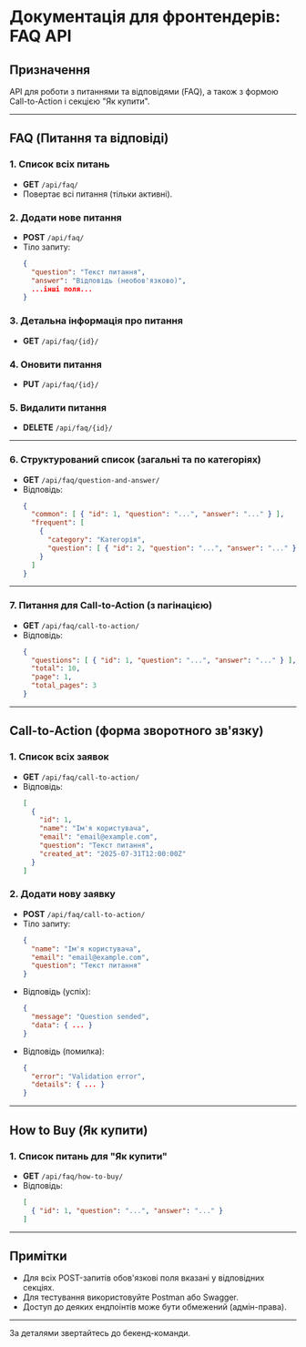 # Документація для фронтендерів: FAQ API

## Призначення
API для роботи з питаннями та відповідями (FAQ), а також з формою Call-to-Action і секцією "Як купити".

---

## FAQ (Питання та відповіді)

### 1. Список всіх питань
- **GET** `/api/faq/`
- Повертає всі питання (тільки активні).

### 2. Додати нове питання
- **POST** `/api/faq/`
- Тіло запиту:
  ```json
  {
    "question": "Текст питання",
    "answer": "Відповідь (необов'язково)",
    ...інші поля...
  }
  ```

### 3. Детальна інформація про питання
- **GET** `/api/faq/{id}/`

### 4. Оновити питання
- **PUT** `/api/faq/{id}/`

### 5. Видалити питання
- **DELETE** `/api/faq/{id}/`

---

### 6. Структурований список (загальні та по категоріях)
- **GET** `/api/faq/question-and-answer/`
- Відповідь:
  ```json
  {
    "common": [ { "id": 1, "question": "...", "answer": "..." } ],
    "frequent": [
      {
        "category": "Категорія",
        "question": [ { "id": 2, "question": "...", "answer": "..." } ]
      }
    ]
  }
  ```

---

### 7. Питання для Call-to-Action (з пагінацією)
- **GET** `/api/faq/call-to-action/`
- Відповідь:
  ```json
  {
    "questions": [ { "id": 1, "question": "...", "answer": "..." } ],
    "total": 10,
    "page": 1,
    "total_pages": 3
  }
  ```

---

## Call-to-Action (форма зворотного зв'язку)

### 1. Список всіх заявок
- **GET** `/api/faq/call-to-action/`
- Відповідь:
  ```json
  [
    {
      "id": 1,
      "name": "Ім'я користувача",
      "email": "email@example.com",
      "question": "Текст питання",
      "created_at": "2025-07-31T12:00:00Z"
    }
  ]
  ```

### 2. Додати нову заявку
- **POST** `/api/faq/call-to-action/`
- Тіло запиту:
  ```json
  {
    "name": "Ім'я користувача",
    "email": "email@example.com",
    "question": "Текст питання"
  }
  ```
- Відповідь (успіх):
  ```json
  {
    "message": "Question sended",
    "data": { ... }
  }
  ```
- Відповідь (помилка):
  ```json
  {
    "error": "Validation error",
    "details": { ... }
  }
  ```

---

## How to Buy (Як купити)

### 1. Список питань для "Як купити"
- **GET** `/api/faq/how-to-buy/`
- Відповідь:
  ```json
  [
    { "id": 1, "question": "...", "answer": "..." }
  ]
  ```

---

## Примітки
- Для всіх POST-запитів обов'язкові поля вказані у відповідних секціях.
- Для тестування використовуйте Postman або Swagger.
- Доступ до деяких ендпоінтів може бути обмежений (адмін-права).

---

За деталями звертайтесь до бекенд-команди.
